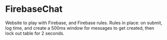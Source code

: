 # FirebaseChat
Website to play with Firebase, and Firebase rules. Rules in place: on submit, log time, and create a 500ms window for messages to get created, then lock out table for 2 seconds.
